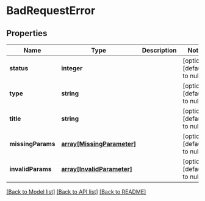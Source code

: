 # BadRequestError

## Properties
Name | Type | Description | Notes
------------ | ------------- | ------------- | -------------
**status** | **integer** |  | [optional] [default to null]
**type** | **string** |  | [optional] [default to null]
**title** | **string** |  | [optional] [default to null]
**missingParams** | [**array[MissingParameter]**](MissingParameter.md) |  | [optional] [default to null]
**invalidParams** | [**array[InvalidParameter]**](InvalidParameter.md) |  | [optional] [default to null]

[[Back to Model list]](../README.md#documentation-for-models) [[Back to API list]](../README.md#documentation-for-api-endpoints) [[Back to README]](../README.md)


